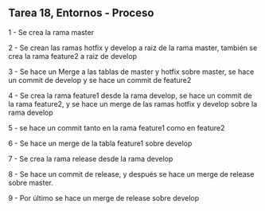 ## Tarea 18, Entornos - Proceso

1 - Se crea la rama master

2 - Se crean las ramas hotfix y develop a raiz de la rama master, también se crea la rama feature2 a raiz de develop

3 - Se hace un Merge a las tablas de master y hotfix sobre master, se hace un commit de develop y se hace un commit de feature2

4 - Se crea la rama feature1 desde la rama develop, se hace un commit de la rama feature2, y se hace un merge de las ramas hotfix y develop sobre la rama develop

5 - se hace un commit tanto en la rama feature1 como en feature2

6 - Se hace un merge de la tabla feature1 sobre develop

7 - Se crea la rama release desde la rama develop

8 - Se hace un commit de release, y después se hace un merge de release sobre master.

9 - Por último se hace un merge de release sobre develop
